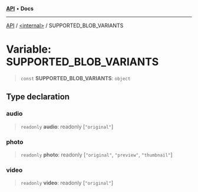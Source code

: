 [**API**](../../README.md) • **Docs**

***

[API](../../README.md) / [\<internal\>](../README.md) / SUPPORTED\_BLOB\_VARIANTS

# Variable: SUPPORTED\_BLOB\_VARIANTS

> `const` **SUPPORTED\_BLOB\_VARIANTS**: `object`

## Type declaration

### audio

> `readonly` **audio**: readonly [`"original"`]

### photo

> `readonly` **photo**: readonly [`"original"`, `"preview"`, `"thumbnail"`]

### video

> `readonly` **video**: readonly [`"original"`]
